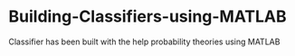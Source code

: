 # Building-Classifiers-using-MATLAB
Classifier has been built with the help probability theories using MATLAB
